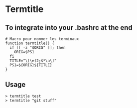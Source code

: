 # Termtitle

## To integrate into your .bashrc at the end

```
# Macro pour nommer les terminaux
function termtitle() {
  if [[ -z "$ORIG" ]]; then
    ORIG=$PS1
  fi
  TITLE="\[\e]2;$*\a\]"
  PS1=${ORIG}${TITLE}
}
```

## Usage

```
> termtitle test
> termtitle "git stuff"
```

